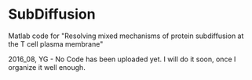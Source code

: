 # SubDiffusion
Matlab code for "Resolving mixed mechanisms of protein subdiffusion at the T cell plasma membrane"

2016_08, YG - No Code has been uploaded yet. I will do it soon, once I organize it well enough.
